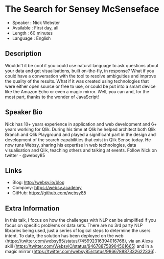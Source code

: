 
The Search for Sensey McSenseface
=========================

* Speaker   : Nick Webster
* Available : First day, all
* Length    : 60 minutes
* Language  : English

Description
-----------

Wouldn't it be cool if you could use natural language to ask questions about your data and get visualisations, built on-the-fly, in response? What if you could have a conversation with the tool to resolve ambiguities and improve the quality of the results. What if it was created using technologies that were either open source or free to use, or could be put into a smart device like the Amazon Echo or even a magic mirror.  Well, you can and, for the most part, thanks to the wonder of JavaScript!

Speaker Bio
-----------

Nick has 10+ years experience in application and web development and 6+ years working for Qlik. During his time at Qlik he helped architect both Qlik Branch and Qlik Playground and played a significant part in the design and development of the search capabilities that exist in Qlik Sense today. He now runs Websy, sharing his expertise in web technologies, data visualisation and Qlik, teaching others and talking at events. Follow Nick on twitter - @websy85 

Links
-----

* Blog: http://websy.io/blog
* Company: https://websy.academy
* GitHub: https://github.com/websy85

Extra Information
-----------------

In this talk, I focus on how the challenges with NLP can be simplified if you focus on specific problems or data sets. There are no 3rd party NLP libraries being used, just a series of logical steps to determine the users intent. To date, the solution has been deployed on the web (https://twitter.com/websy85/status/745992316394016768), via an Alexa skill (https://twitter.com/WebsyIO/status/946788758904561665) and in a magic mirror (https://twitter.com/websy85/status/986678887332622336).
